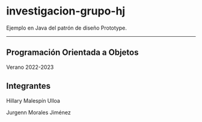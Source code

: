# investigacion-grupo-hj

Ejemplo en Java del patrón de diseño Prototype.

---

## Programación Orientada a Objetos

Verano 2022-2023

## Integrantes

Hillary Malespín Ulloa

Jurgenn Morales Jiménez